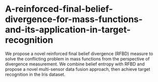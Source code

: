 # A-reinforced-final-belief-divergence-for-mass-functions-and-its-application-in-target-recognition
We propose a novel reinforced final belief divergence (RFBD) measure to solve the conflicting problem in mass functions from the perspective of divergence measurement. We combine belief entropy with RFBD and propose a novel multi-sensor data fusion approach, then achieve target recognition in the Iris dataset.
